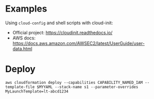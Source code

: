 # Examples

Using `cloud-config` and shell scripts with cloud-init:

* Official project: https://cloudinit.readthedocs.io/
* AWS docs: https://docs.aws.amazon.com/AWSEC2/latest/UserGuide/user-data.html

# Deploy

`aws cloudformation deploy --capabilities CAPABILITY_NAMED_IAM --template-file $MYYAML --stack-name s1 --parameter-overrides MyLaunchTemplate=lt-abcd1234`

